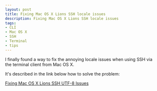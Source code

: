 ```yaml
---
layout: post
title: Fixing Mac OS X Lions SSH locale issues
description: Fixing Mac OS X Lions SSH locale issues
tags:
- CLI
- Mac OS X
- SSH
- Terminal
- tips
---
```

I finally found a way to fix the annoying locale issues when using SSH via the terminal client from Mac OS X.

It's described in the link below how to solve the problem:

<a title="Fixing Mac OS X Lions SSH UTF-8 issues" href="http://thegreyblog.blogspot.be/2012/02/fixing-mac-os-x-lions-ssh-utf-8-issues.html">Fixing Mac OS X Lions SSH UTF-8 Issues</a>
